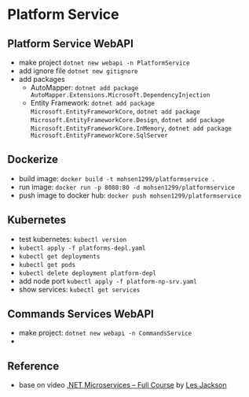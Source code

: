 # Platform Service

## Platform Service WebAPI

- make project `dotnet new webapi -n PlatformService`
- add ignore file `dotnet new gitignore`
- add packages
  - AutoMapper: `dotnet add package AutoMapper.Extensions.Microsoft.DependencyInjection`
  - Entity Framework: `dotnet add package Microsoft.EntityFrameworkCore`, `dotnet add package Microsoft.EntityFrameworkCore.Design`, `dotnet add package Microsoft.EntityFrameworkCore.InMemory`, `dotnet add package Microsoft.EntityFrameworkCore.SqlServer`

## Dockerize

- build image: `docker build -t mohsen1299/platformservice .`
- run image: `docker run -p 8080:80 -d mohsen1299/platformservice`
- push image to docker hub: `docker push mohsen1299/platformservice`

## Kubernetes

- test kubernetes: `kubectl version`
- `kubectl apply -f platforms-depl.yaml`
- `kubectl get deployments`
- `kubectl get pods`
- `kubectl delete deployment platform-depl`
- add node port `kubectl apply -f platform-np-srv.yaml`
- show services: `kubectl get services`

## Commands Services WebAPI

- make project: `dotnet new webapi -n CommandsService`
- 

## Reference

- base on video [.NET Microservices – Full Course](https://youtu.be/DgVjEo3OGBI) by [Les Jackson](https://www.youtube.com/c/binarythistle)
